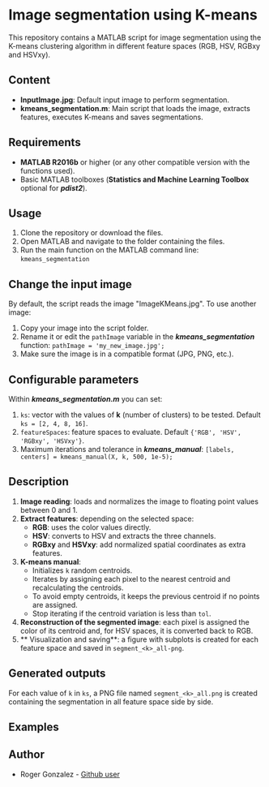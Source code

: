 # Image segmentation using K-means

This repository contains a MATLAB script for image segmentation using the K-means clustering algorithm in different feature spaces (RGB, HSV, RGBxy and HSVxy).

## Content
- **InputImage.jpg**: Default input image to perform segmentation.
- **kmeans_segmentation.m**: Main script that loads the image, extracts features, executes K-means and saves segmentations.

## Requirements
- **MATLAB R2016b** or higher (or any other compatible version with the functions used).
- Basic MATLAB toolboxes (**Statistics and Machine Learning Toolbox** optional for ***pdist2***).

## Usage
1. Clone the repository or download the files.
2. Open MATLAB and navigate to the folder containing the files.
3. Run the main function on the MATLAB command line:
   `kmeans_segmentation`

## Change the input image
By default, the script reads the image "ImageKMeans.jpg". To use another image:
1. Copy your image into the script folder.
2. Rename it or edit the `pathImage` variable in the ***kmeans_segmentation*** function:
   `pathImage = 'my_new_image.jpg';`
3. Make sure the image is in a compatible format (JPG, PNG, etc.).

## Configurable parameters
Within ***kmeans_segmentation.m*** you can set:
1. `ks`: vector with the values of **k** (number of clusters) to be tested. Default `ks = [2, 4, 8, 16]`.
2. `featureSpaces`: feature spaces to evaluate. Default `{'RGB', 'HSV', 'RGBxy', 'HSVxy'}`.
3. Maximum iterations and tolerance in ***kmeans_manual***: `[labels, centers] = kmeans_manual(X, k, 500, 1e-5);`

## Description
1. **Image reading**: loads and normalizes the image to floating point values between 0 and 1.
2. **Extract features**: depending on the selected space:
   - **RGB**: uses the color values directly.
   - **HSV**: converts to HSV and extracts the three channels.
   - **RGBxy** and **HSVxy**: add normalized spatial coordinates as extra features.
3. **K-means manual**:
   - Initializes `k` random centroids.
   - Iterates by assigning each pixel to the nearest centroid and recalculating the centroids.
   - To avoid empty centroids, it keeps the previous centroid if no points are assigned.
   - Stop iterating if the centroid variation is less than `tol`.
4. **Reconstruction of the segmented image**: each pixel is assigned the color of its centroid and, for HSV spaces, it is converted back to RGB.
5. ** Visualization and saving**: a figure with subplots is created for each feature space and saved in `segment_<k>_all-png`.

## Generated outputs
For each value of `k` in `ks`, a PNG file named `segment_<k>_all.png` is created containing the segmentation in all feature space side by side.

## Examples

## Author
- Roger Gonzalez - [Github user](https://github.com/RogerGonzalezM/)
